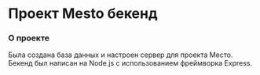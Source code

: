 # Проект Mesto бекенд

### О проекте

Была создана база данных и настроен сервер для проекта Место. Бекенд был написан на Node.js с использованием фреймворка Express.
